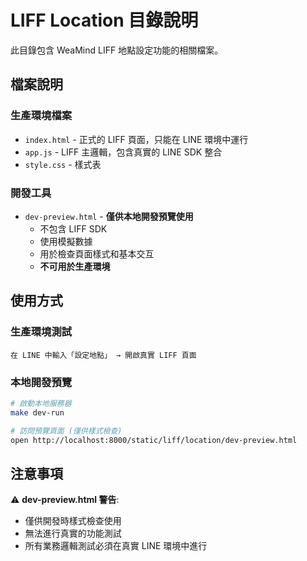 # LIFF Location 目錄說明

此目錄包含 WeaMind LIFF 地點設定功能的相關檔案。

## 檔案說明

### 生產環境檔案
- `index.html` - 正式的 LIFF 頁面，只能在 LINE 環境中運行
- `app.js` - LIFF 主邏輯，包含真實的 LINE SDK 整合
- `style.css` - 樣式表

### 開發工具
- `dev-preview.html` - **僅供本地開發預覽使用**
  - 不包含 LIFF SDK
  - 使用模擬數據
  - 用於檢查頁面樣式和基本交互
  - **不可用於生產環境**

## 使用方式

### 生產環境測試
```
在 LINE 中輸入「設定地點」 → 開啟真實 LIFF 頁面
```

### 本地開發預覽
```bash
# 啟動本地服務器
make dev-run

# 訪問預覽頁面 (僅供樣式檢查)
open http://localhost:8000/static/liff/location/dev-preview.html
```

## 注意事項

⚠️ **dev-preview.html 警告**:
- 僅供開發時樣式檢查使用
- 無法進行真實的功能測試
- 所有業務邏輯測試必須在真實 LINE 環境中進行
